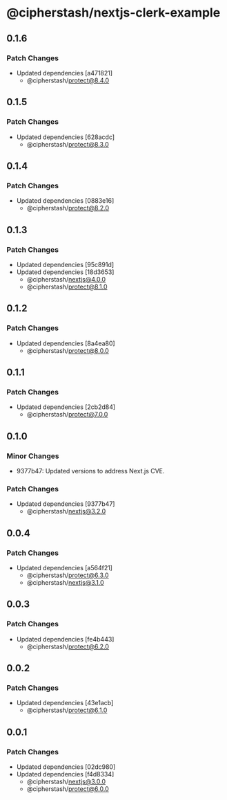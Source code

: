 # @cipherstash/nextjs-clerk-example

## 0.1.6

### Patch Changes

- Updated dependencies [a471821]
  - @cipherstash/protect@8.4.0

## 0.1.5

### Patch Changes

- Updated dependencies [628acdc]
  - @cipherstash/protect@8.3.0

## 0.1.4

### Patch Changes

- Updated dependencies [0883e16]
  - @cipherstash/protect@8.2.0

## 0.1.3

### Patch Changes

- Updated dependencies [95c891d]
- Updated dependencies [18d3653]
  - @cipherstash/nextjs@4.0.0
  - @cipherstash/protect@8.1.0

## 0.1.2

### Patch Changes

- Updated dependencies [8a4ea80]
  - @cipherstash/protect@8.0.0

## 0.1.1

### Patch Changes

- Updated dependencies [2cb2d84]
  - @cipherstash/protect@7.0.0

## 0.1.0

### Minor Changes

- 9377b47: Updated versions to address Next.js CVE.

### Patch Changes

- Updated dependencies [9377b47]
  - @cipherstash/nextjs@3.2.0

## 0.0.4

### Patch Changes

- Updated dependencies [a564f21]
  - @cipherstash/protect@6.3.0
  - @cipherstash/nextjs@3.1.0

## 0.0.3

### Patch Changes

- Updated dependencies [fe4b443]
  - @cipherstash/protect@6.2.0

## 0.0.2

### Patch Changes

- Updated dependencies [43e1acb]
  - @cipherstash/protect@6.1.0

## 0.0.1

### Patch Changes

- Updated dependencies [02dc980]
- Updated dependencies [f4d8334]
  - @cipherstash/nextjs@3.0.0
  - @cipherstash/protect@6.0.0
